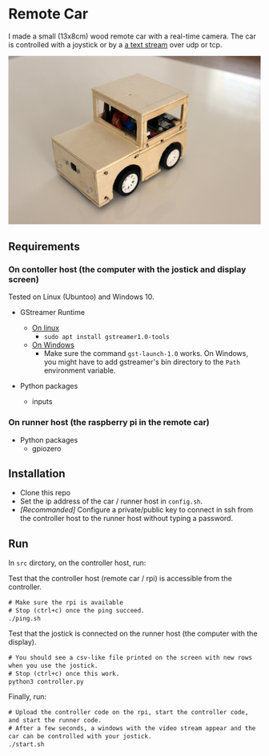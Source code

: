 # Remote Car

I made a small (13x8cm) wood remote car with a real-time camera. The car is controlled with a joystick or by a [a text stream](https://framework.mathieu.guillame-bert.com/documentation_honey_tutorial_beginner.html) over udp or tcp.

![Remove wood car](media/car.jpg)

## Requirements

### On contoller host (the computer with the jostick and display screen)

Tested on Linux (Ubuntoo) and Windows 10.

- GStreamer Runtime

  - [On linux](https://gstreamer.freedesktop.org/documentation/installing/on-linux.html)
    - `sudo apt install gstreamer1.0-tools`
  - [On Windows](https://gstreamer.freedesktop.org/documentation/installing/on-windows.html)
    - Make sure the command `gst-launch-1.0` works. On Windows, you might have to add gstreamer's bin directory to the `Path` environment variable.

- Python packages
  - inputs

### On runner host (the raspberry pi in the remote car)

- Python packages
  - gpiozero

## Installation

- Clone this repo
- Set the ip address of the car / runner host in `config.sh`.
- _[Recommanded]_ Configure a private/public key to connect in ssh from the controller host to the runner host without typing a password.

## Run

In `src` dirctory, on the controller host, run:

Test that the controller host (remote car / rpi) is accessible from the controller.

```shell
# Make sure the rpi is available
# Stop (ctrl+c) once the ping succeed.
./ping.sh
```

Test that the jostick is connected on the runner host (the computer with the display).

```shell
# You should see a csv-like file printed on the screen with new rows when you use the jostick.
# Stop (ctrl+c) once this work.
python3 controller.py
```

Finally, run:

```shell
# Upload the controller code on the rpi, start the controller code, and start the runner code.
# After a few seconds, a windows with the video stream appear and the car can be controlled with your jostick.
./start.sh
```
